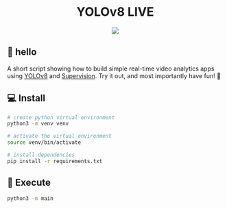<h1 align="center">YOLOv8 LIVE</h1>

<p align="center">
    <a href="https://drive.google.com/drive/folders/1yj0zT_aIzAtAyI9cU_xdO9msGpJ7Jv1V">
        <img src="https://media.licdn.com/dms/image/D4D33AQFald1wl12KUw/productpage-image_1128_635/0/1689505935164/ultralytics_yolov8_image?e=2147483647&v=beta&t=Vw6uon490uavwUwtUS3iiE0LEu9Il3hovgx3GmGn8ys">
    </a>
</p>

## 👋 hello

A short script showing how to build simple real-time video analytics apps using [YOLOv8](https://github.com/ultralytics/ultralytics) and [Supervision](https://github.com/roboflow/supervision). Try it out, and most importantly have fun! 🤪

## 💻 Install

```bash
# create python virtual environment
python3 -m venv venv

# activate the virtual environment
source venv/bin/activate

# install dependencies
pip install -r requirements.txt
```

## 📸 Execute

```bash
python3 -m main
```
